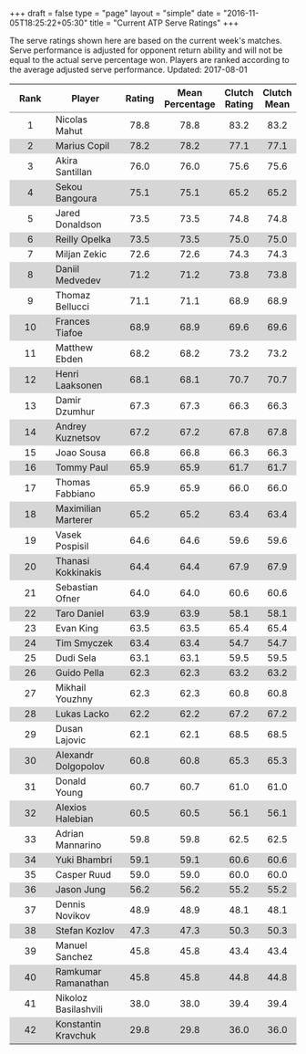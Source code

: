 +++
draft = false
type = "page" 
layout = "simple"
date = "2016-11-05T18:25:22+05:30"
title = "Current ATP Serve Ratings"
+++

The serve ratings shown here are based on the current week's matches. Serve performance is adjusted for opponent return ability and will not be equal to the actual serve percentage won. Players are ranked according to the average adjusted serve performance. Updated: 2017-08-01

<table class='gmisc_table' style='border-collapse: collapse; margin-top: 1em; margin-bottom: 1em;' >
<thead>
<tr>
<th style='border-bottom: 1px solid grey; border-top: 2px solid grey; text-align: center;'>Rank</th>
<th style='border-bottom: 1px solid grey; border-top: 2px solid grey; text-align: center;'>Player</th>
<th style='border-bottom: 1px solid grey; border-top: 2px solid grey; text-align: center;'>Rating</th>
<th style='border-bottom: 1px solid grey; border-top: 2px solid grey; text-align: center;'>Mean Percentage</th>
<th style='border-bottom: 1px solid grey; border-top: 2px solid grey; text-align: center;'>Clutch Rating</th>
<th style='border-bottom: 1px solid grey; border-top: 2px solid grey; text-align: center;'>Clutch Mean</th>
</tr>
</thead>
<tbody>
<tr>
<td style='width:40%; text-align: center;'>1</td>
<td style='width:40%; text-align: left;'>Nicolas Mahut</td>
<td style='width:40%; text-align: center;'>78.8</td>
<td style='width:40%; text-align: center;'>78.8</td>
<td style='width:40%; text-align: center;'>83.2</td>
<td style='width:40%; text-align: center;'>83.2</td>
</tr>
<tr style='background-color: #d6d6d6;'>
<td style='width:40%; background-color: #d6d6d6; text-align: center;'>2</td>
<td style='width:40%; background-color: #d6d6d6; text-align: left;'>Marius Copil</td>
<td style='width:40%; background-color: #d6d6d6; text-align: center;'>78.2</td>
<td style='width:40%; background-color: #d6d6d6; text-align: center;'>78.2</td>
<td style='width:40%; background-color: #d6d6d6; text-align: center;'>77.1</td>
<td style='width:40%; background-color: #d6d6d6; text-align: center;'>77.1</td>
</tr>
<tr>
<td style='width:40%; text-align: center;'>3</td>
<td style='width:40%; text-align: left;'>Akira Santillan</td>
<td style='width:40%; text-align: center;'>76.0</td>
<td style='width:40%; text-align: center;'>76.0</td>
<td style='width:40%; text-align: center;'>75.6</td>
<td style='width:40%; text-align: center;'>75.6</td>
</tr>
<tr style='background-color: #d6d6d6;'>
<td style='width:40%; background-color: #d6d6d6; text-align: center;'>4</td>
<td style='width:40%; background-color: #d6d6d6; text-align: left;'>Sekou Bangoura</td>
<td style='width:40%; background-color: #d6d6d6; text-align: center;'>75.1</td>
<td style='width:40%; background-color: #d6d6d6; text-align: center;'>75.1</td>
<td style='width:40%; background-color: #d6d6d6; text-align: center;'>65.2</td>
<td style='width:40%; background-color: #d6d6d6; text-align: center;'>65.2</td>
</tr>
<tr>
<td style='width:40%; text-align: center;'>5</td>
<td style='width:40%; text-align: left;'>Jared Donaldson</td>
<td style='width:40%; text-align: center;'>73.5</td>
<td style='width:40%; text-align: center;'>73.5</td>
<td style='width:40%; text-align: center;'>74.8</td>
<td style='width:40%; text-align: center;'>74.8</td>
</tr>
<tr style='background-color: #d6d6d6;'>
<td style='width:40%; background-color: #d6d6d6; text-align: center;'>6</td>
<td style='width:40%; background-color: #d6d6d6; text-align: left;'>Reilly Opelka</td>
<td style='width:40%; background-color: #d6d6d6; text-align: center;'>73.5</td>
<td style='width:40%; background-color: #d6d6d6; text-align: center;'>73.5</td>
<td style='width:40%; background-color: #d6d6d6; text-align: center;'>75.0</td>
<td style='width:40%; background-color: #d6d6d6; text-align: center;'>75.0</td>
</tr>
<tr>
<td style='width:40%; text-align: center;'>7</td>
<td style='width:40%; text-align: left;'>Miljan Zekic</td>
<td style='width:40%; text-align: center;'>72.6</td>
<td style='width:40%; text-align: center;'>72.6</td>
<td style='width:40%; text-align: center;'>74.3</td>
<td style='width:40%; text-align: center;'>74.3</td>
</tr>
<tr style='background-color: #d6d6d6;'>
<td style='width:40%; background-color: #d6d6d6; text-align: center;'>8</td>
<td style='width:40%; background-color: #d6d6d6; text-align: left;'>Daniil Medvedev</td>
<td style='width:40%; background-color: #d6d6d6; text-align: center;'>71.2</td>
<td style='width:40%; background-color: #d6d6d6; text-align: center;'>71.2</td>
<td style='width:40%; background-color: #d6d6d6; text-align: center;'>73.8</td>
<td style='width:40%; background-color: #d6d6d6; text-align: center;'>73.8</td>
</tr>
<tr>
<td style='width:40%; text-align: center;'>9</td>
<td style='width:40%; text-align: left;'>Thomaz Bellucci</td>
<td style='width:40%; text-align: center;'>71.1</td>
<td style='width:40%; text-align: center;'>71.1</td>
<td style='width:40%; text-align: center;'>68.9</td>
<td style='width:40%; text-align: center;'>68.9</td>
</tr>
<tr style='background-color: #d6d6d6;'>
<td style='width:40%; background-color: #d6d6d6; text-align: center;'>10</td>
<td style='width:40%; background-color: #d6d6d6; text-align: left;'>Frances Tiafoe</td>
<td style='width:40%; background-color: #d6d6d6; text-align: center;'>68.9</td>
<td style='width:40%; background-color: #d6d6d6; text-align: center;'>68.9</td>
<td style='width:40%; background-color: #d6d6d6; text-align: center;'>69.6</td>
<td style='width:40%; background-color: #d6d6d6; text-align: center;'>69.6</td>
</tr>
<tr>
<td style='width:40%; text-align: center;'>11</td>
<td style='width:40%; text-align: left;'>Matthew Ebden</td>
<td style='width:40%; text-align: center;'>68.2</td>
<td style='width:40%; text-align: center;'>68.2</td>
<td style='width:40%; text-align: center;'>73.2</td>
<td style='width:40%; text-align: center;'>73.2</td>
</tr>
<tr style='background-color: #d6d6d6;'>
<td style='width:40%; background-color: #d6d6d6; text-align: center;'>12</td>
<td style='width:40%; background-color: #d6d6d6; text-align: left;'>Henri Laaksonen</td>
<td style='width:40%; background-color: #d6d6d6; text-align: center;'>68.1</td>
<td style='width:40%; background-color: #d6d6d6; text-align: center;'>68.1</td>
<td style='width:40%; background-color: #d6d6d6; text-align: center;'>70.7</td>
<td style='width:40%; background-color: #d6d6d6; text-align: center;'>70.7</td>
</tr>
<tr>
<td style='width:40%; text-align: center;'>13</td>
<td style='width:40%; text-align: left;'>Damir Dzumhur</td>
<td style='width:40%; text-align: center;'>67.3</td>
<td style='width:40%; text-align: center;'>67.3</td>
<td style='width:40%; text-align: center;'>66.3</td>
<td style='width:40%; text-align: center;'>66.3</td>
</tr>
<tr style='background-color: #d6d6d6;'>
<td style='width:40%; background-color: #d6d6d6; text-align: center;'>14</td>
<td style='width:40%; background-color: #d6d6d6; text-align: left;'>Andrey Kuznetsov</td>
<td style='width:40%; background-color: #d6d6d6; text-align: center;'>67.2</td>
<td style='width:40%; background-color: #d6d6d6; text-align: center;'>67.2</td>
<td style='width:40%; background-color: #d6d6d6; text-align: center;'>67.8</td>
<td style='width:40%; background-color: #d6d6d6; text-align: center;'>67.8</td>
</tr>
<tr>
<td style='width:40%; text-align: center;'>15</td>
<td style='width:40%; text-align: left;'>Joao Sousa</td>
<td style='width:40%; text-align: center;'>66.8</td>
<td style='width:40%; text-align: center;'>66.8</td>
<td style='width:40%; text-align: center;'>66.3</td>
<td style='width:40%; text-align: center;'>66.3</td>
</tr>
<tr style='background-color: #d6d6d6;'>
<td style='width:40%; background-color: #d6d6d6; text-align: center;'>16</td>
<td style='width:40%; background-color: #d6d6d6; text-align: left;'>Tommy Paul</td>
<td style='width:40%; background-color: #d6d6d6; text-align: center;'>65.9</td>
<td style='width:40%; background-color: #d6d6d6; text-align: center;'>65.9</td>
<td style='width:40%; background-color: #d6d6d6; text-align: center;'>61.7</td>
<td style='width:40%; background-color: #d6d6d6; text-align: center;'>61.7</td>
</tr>
<tr>
<td style='width:40%; text-align: center;'>17</td>
<td style='width:40%; text-align: left;'>Thomas Fabbiano</td>
<td style='width:40%; text-align: center;'>65.9</td>
<td style='width:40%; text-align: center;'>65.9</td>
<td style='width:40%; text-align: center;'>66.0</td>
<td style='width:40%; text-align: center;'>66.0</td>
</tr>
<tr style='background-color: #d6d6d6;'>
<td style='width:40%; background-color: #d6d6d6; text-align: center;'>18</td>
<td style='width:40%; background-color: #d6d6d6; text-align: left;'>Maximilian Marterer</td>
<td style='width:40%; background-color: #d6d6d6; text-align: center;'>65.2</td>
<td style='width:40%; background-color: #d6d6d6; text-align: center;'>65.2</td>
<td style='width:40%; background-color: #d6d6d6; text-align: center;'>63.4</td>
<td style='width:40%; background-color: #d6d6d6; text-align: center;'>63.4</td>
</tr>
<tr>
<td style='width:40%; text-align: center;'>19</td>
<td style='width:40%; text-align: left;'>Vasek Pospisil</td>
<td style='width:40%; text-align: center;'>64.6</td>
<td style='width:40%; text-align: center;'>64.6</td>
<td style='width:40%; text-align: center;'>59.6</td>
<td style='width:40%; text-align: center;'>59.6</td>
</tr>
<tr style='background-color: #d6d6d6;'>
<td style='width:40%; background-color: #d6d6d6; text-align: center;'>20</td>
<td style='width:40%; background-color: #d6d6d6; text-align: left;'>Thanasi Kokkinakis</td>
<td style='width:40%; background-color: #d6d6d6; text-align: center;'>64.4</td>
<td style='width:40%; background-color: #d6d6d6; text-align: center;'>64.4</td>
<td style='width:40%; background-color: #d6d6d6; text-align: center;'>67.9</td>
<td style='width:40%; background-color: #d6d6d6; text-align: center;'>67.9</td>
</tr>
<tr>
<td style='width:40%; text-align: center;'>21</td>
<td style='width:40%; text-align: left;'>Sebastian Ofner</td>
<td style='width:40%; text-align: center;'>64.0</td>
<td style='width:40%; text-align: center;'>64.0</td>
<td style='width:40%; text-align: center;'>60.6</td>
<td style='width:40%; text-align: center;'>60.6</td>
</tr>
<tr style='background-color: #d6d6d6;'>
<td style='width:40%; background-color: #d6d6d6; text-align: center;'>22</td>
<td style='width:40%; background-color: #d6d6d6; text-align: left;'>Taro Daniel</td>
<td style='width:40%; background-color: #d6d6d6; text-align: center;'>63.9</td>
<td style='width:40%; background-color: #d6d6d6; text-align: center;'>63.9</td>
<td style='width:40%; background-color: #d6d6d6; text-align: center;'>58.1</td>
<td style='width:40%; background-color: #d6d6d6; text-align: center;'>58.1</td>
</tr>
<tr>
<td style='width:40%; text-align: center;'>23</td>
<td style='width:40%; text-align: left;'>Evan King</td>
<td style='width:40%; text-align: center;'>63.5</td>
<td style='width:40%; text-align: center;'>63.5</td>
<td style='width:40%; text-align: center;'>65.4</td>
<td style='width:40%; text-align: center;'>65.4</td>
</tr>
<tr style='background-color: #d6d6d6;'>
<td style='width:40%; background-color: #d6d6d6; text-align: center;'>24</td>
<td style='width:40%; background-color: #d6d6d6; text-align: left;'>Tim Smyczek</td>
<td style='width:40%; background-color: #d6d6d6; text-align: center;'>63.4</td>
<td style='width:40%; background-color: #d6d6d6; text-align: center;'>63.4</td>
<td style='width:40%; background-color: #d6d6d6; text-align: center;'>54.7</td>
<td style='width:40%; background-color: #d6d6d6; text-align: center;'>54.7</td>
</tr>
<tr>
<td style='width:40%; text-align: center;'>25</td>
<td style='width:40%; text-align: left;'>Dudi Sela</td>
<td style='width:40%; text-align: center;'>63.1</td>
<td style='width:40%; text-align: center;'>63.1</td>
<td style='width:40%; text-align: center;'>59.5</td>
<td style='width:40%; text-align: center;'>59.5</td>
</tr>
<tr style='background-color: #d6d6d6;'>
<td style='width:40%; background-color: #d6d6d6; text-align: center;'>26</td>
<td style='width:40%; background-color: #d6d6d6; text-align: left;'>Guido Pella</td>
<td style='width:40%; background-color: #d6d6d6; text-align: center;'>62.3</td>
<td style='width:40%; background-color: #d6d6d6; text-align: center;'>62.3</td>
<td style='width:40%; background-color: #d6d6d6; text-align: center;'>63.2</td>
<td style='width:40%; background-color: #d6d6d6; text-align: center;'>63.2</td>
</tr>
<tr>
<td style='width:40%; text-align: center;'>27</td>
<td style='width:40%; text-align: left;'>Mikhail Youzhny</td>
<td style='width:40%; text-align: center;'>62.3</td>
<td style='width:40%; text-align: center;'>62.3</td>
<td style='width:40%; text-align: center;'>60.8</td>
<td style='width:40%; text-align: center;'>60.8</td>
</tr>
<tr style='background-color: #d6d6d6;'>
<td style='width:40%; background-color: #d6d6d6; text-align: center;'>28</td>
<td style='width:40%; background-color: #d6d6d6; text-align: left;'>Lukas Lacko</td>
<td style='width:40%; background-color: #d6d6d6; text-align: center;'>62.2</td>
<td style='width:40%; background-color: #d6d6d6; text-align: center;'>62.2</td>
<td style='width:40%; background-color: #d6d6d6; text-align: center;'>67.2</td>
<td style='width:40%; background-color: #d6d6d6; text-align: center;'>67.2</td>
</tr>
<tr>
<td style='width:40%; text-align: center;'>29</td>
<td style='width:40%; text-align: left;'>Dusan Lajovic</td>
<td style='width:40%; text-align: center;'>62.1</td>
<td style='width:40%; text-align: center;'>62.1</td>
<td style='width:40%; text-align: center;'>68.5</td>
<td style='width:40%; text-align: center;'>68.5</td>
</tr>
<tr style='background-color: #d6d6d6;'>
<td style='width:40%; background-color: #d6d6d6; text-align: center;'>30</td>
<td style='width:40%; background-color: #d6d6d6; text-align: left;'>Alexandr Dolgopolov</td>
<td style='width:40%; background-color: #d6d6d6; text-align: center;'>60.8</td>
<td style='width:40%; background-color: #d6d6d6; text-align: center;'>60.8</td>
<td style='width:40%; background-color: #d6d6d6; text-align: center;'>65.3</td>
<td style='width:40%; background-color: #d6d6d6; text-align: center;'>65.3</td>
</tr>
<tr>
<td style='width:40%; text-align: center;'>31</td>
<td style='width:40%; text-align: left;'>Donald Young</td>
<td style='width:40%; text-align: center;'>60.7</td>
<td style='width:40%; text-align: center;'>60.7</td>
<td style='width:40%; text-align: center;'>61.0</td>
<td style='width:40%; text-align: center;'>61.0</td>
</tr>
<tr style='background-color: #d6d6d6;'>
<td style='width:40%; background-color: #d6d6d6; text-align: center;'>32</td>
<td style='width:40%; background-color: #d6d6d6; text-align: left;'>Alexios Halebian</td>
<td style='width:40%; background-color: #d6d6d6; text-align: center;'>60.5</td>
<td style='width:40%; background-color: #d6d6d6; text-align: center;'>60.5</td>
<td style='width:40%; background-color: #d6d6d6; text-align: center;'>56.1</td>
<td style='width:40%; background-color: #d6d6d6; text-align: center;'>56.1</td>
</tr>
<tr>
<td style='width:40%; text-align: center;'>33</td>
<td style='width:40%; text-align: left;'>Adrian Mannarino</td>
<td style='width:40%; text-align: center;'>59.8</td>
<td style='width:40%; text-align: center;'>59.8</td>
<td style='width:40%; text-align: center;'>62.5</td>
<td style='width:40%; text-align: center;'>62.5</td>
</tr>
<tr style='background-color: #d6d6d6;'>
<td style='width:40%; background-color: #d6d6d6; text-align: center;'>34</td>
<td style='width:40%; background-color: #d6d6d6; text-align: left;'>Yuki Bhambri</td>
<td style='width:40%; background-color: #d6d6d6; text-align: center;'>59.1</td>
<td style='width:40%; background-color: #d6d6d6; text-align: center;'>59.1</td>
<td style='width:40%; background-color: #d6d6d6; text-align: center;'>60.6</td>
<td style='width:40%; background-color: #d6d6d6; text-align: center;'>60.6</td>
</tr>
<tr>
<td style='width:40%; text-align: center;'>35</td>
<td style='width:40%; text-align: left;'>Casper Ruud</td>
<td style='width:40%; text-align: center;'>59.0</td>
<td style='width:40%; text-align: center;'>59.0</td>
<td style='width:40%; text-align: center;'>60.0</td>
<td style='width:40%; text-align: center;'>60.0</td>
</tr>
<tr style='background-color: #d6d6d6;'>
<td style='width:40%; background-color: #d6d6d6; text-align: center;'>36</td>
<td style='width:40%; background-color: #d6d6d6; text-align: left;'>Jason Jung</td>
<td style='width:40%; background-color: #d6d6d6; text-align: center;'>56.2</td>
<td style='width:40%; background-color: #d6d6d6; text-align: center;'>56.2</td>
<td style='width:40%; background-color: #d6d6d6; text-align: center;'>55.2</td>
<td style='width:40%; background-color: #d6d6d6; text-align: center;'>55.2</td>
</tr>
<tr>
<td style='width:40%; text-align: center;'>37</td>
<td style='width:40%; text-align: left;'>Dennis Novikov</td>
<td style='width:40%; text-align: center;'>48.9</td>
<td style='width:40%; text-align: center;'>48.9</td>
<td style='width:40%; text-align: center;'>48.1</td>
<td style='width:40%; text-align: center;'>48.1</td>
</tr>
<tr style='background-color: #d6d6d6;'>
<td style='width:40%; background-color: #d6d6d6; text-align: center;'>38</td>
<td style='width:40%; background-color: #d6d6d6; text-align: left;'>Stefan Kozlov</td>
<td style='width:40%; background-color: #d6d6d6; text-align: center;'>47.3</td>
<td style='width:40%; background-color: #d6d6d6; text-align: center;'>47.3</td>
<td style='width:40%; background-color: #d6d6d6; text-align: center;'>50.3</td>
<td style='width:40%; background-color: #d6d6d6; text-align: center;'>50.3</td>
</tr>
<tr>
<td style='width:40%; text-align: center;'>39</td>
<td style='width:40%; text-align: left;'>Manuel Sanchez</td>
<td style='width:40%; text-align: center;'>45.8</td>
<td style='width:40%; text-align: center;'>45.8</td>
<td style='width:40%; text-align: center;'>43.4</td>
<td style='width:40%; text-align: center;'>43.4</td>
</tr>
<tr style='background-color: #d6d6d6;'>
<td style='width:40%; background-color: #d6d6d6; text-align: center;'>40</td>
<td style='width:40%; background-color: #d6d6d6; text-align: left;'>Ramkumar Ramanathan</td>
<td style='width:40%; background-color: #d6d6d6; text-align: center;'>45.8</td>
<td style='width:40%; background-color: #d6d6d6; text-align: center;'>45.8</td>
<td style='width:40%; background-color: #d6d6d6; text-align: center;'>44.8</td>
<td style='width:40%; background-color: #d6d6d6; text-align: center;'>44.8</td>
</tr>
<tr>
<td style='width:40%; text-align: center;'>41</td>
<td style='width:40%; text-align: left;'>Nikoloz Basilashvili</td>
<td style='width:40%; text-align: center;'>38.0</td>
<td style='width:40%; text-align: center;'>38.0</td>
<td style='width:40%; text-align: center;'>39.4</td>
<td style='width:40%; text-align: center;'>39.4</td>
</tr>
<tr style='background-color: #d6d6d6;'>
<td style='width:40%; background-color: #d6d6d6; border-bottom: 2px solid grey; text-align: center;'>42</td>
<td style='width:40%; background-color: #d6d6d6; border-bottom: 2px solid grey; text-align: left;'>Konstantin Kravchuk</td>
<td style='width:40%; background-color: #d6d6d6; border-bottom: 2px solid grey; text-align: center;'>29.8</td>
<td style='width:40%; background-color: #d6d6d6; border-bottom: 2px solid grey; text-align: center;'>29.8</td>
<td style='width:40%; background-color: #d6d6d6; border-bottom: 2px solid grey; text-align: center;'>36.0</td>
<td style='width:40%; background-color: #d6d6d6; border-bottom: 2px solid grey; text-align: center;'>36.0</td>
</tr>
</tbody>
</table>
